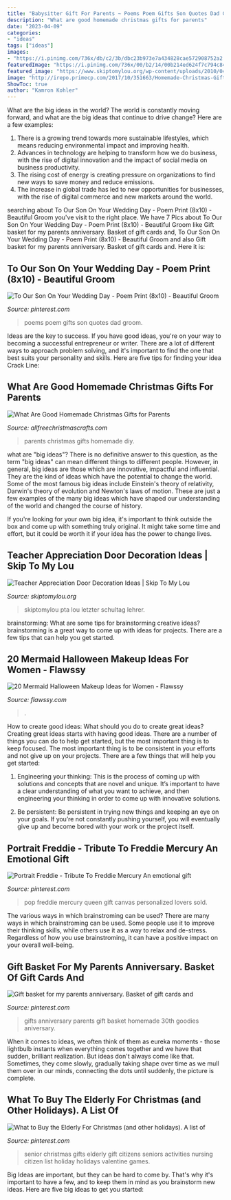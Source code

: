 ```yaml
---
title: "Babysitter Gift For Parents ~ Poems Poem Gifts Son Quotes Dad Groom"
description: "What are good homemade christmas gifts for parents"
date: "2023-04-09"
categories:
- "ideas"
tags: ["ideas"]
images:
- "https://i.pinimg.com/736x/db/c2/3b/dbc23b973e7a434828cae572908752a2.jpg"
featuredImage: "https://i.pinimg.com/736x/00/b2/14/00b214ed624f7c794c8478b1eefa995e.jpg"
featured_image: "https://www.skiptomylou.org/wp-content/uploads/2010/04/TeacherDoor-superstar-1.jpg"
image: "http://irepo.primecp.com/2017/10/351663/Homemade-Christmas-Gifts-for-Parents_ExtraLarge800_ID-2483724.jpg?v=2483724"
ShowToc: true
author: "Kamron Kohler"
---
```



What are the big ideas in the world?
The world is constantly moving forward, and what are the big ideas that continue to drive change? Here are a few examples: 
1. There is a growing trend towards more sustainable lifestyles, which means reducing environmental impact and improving health. 
2. Advances in technology are helping to transform how we do business, with the rise of digital innovation and the impact of social media on business productivity. 
3. The rising cost of energy is creating pressure on organizations to find new ways to save money and reduce emissions. 
4. The increase in global trade has led to new opportunities for businesses, with the rise of digital commerce and new markets around the world.

	

		
searching about To Our Son On Your Wedding Day - Poem Print (8x10) - Beautiful Groom you've visit to the right place. We have 7 Pics about To Our Son On Your Wedding Day - Poem Print (8x10) - Beautiful Groom like Gift basket for my parents anniversary. Basket of gift cards and, To Our Son On Your Wedding Day - Poem Print (8x10) - Beautiful Groom and also Gift basket for my parents anniversary. Basket of gift cards and. Here it is:
		
    
## To Our Son On Your Wedding Day - Poem Print (8x10) - Beautiful Groom

<img loading=lazy src="https://i.pinimg.com/736x/3d/8c/6e/3d8c6eb84ecdafaa75f2374d631de580--dad-poems-groom-wedding-gifts.jpg" onerror="this.onerror=null;this.src='https://tse2.mm.bing.net/th?id=OIP.7m1TUiXcCZKRCyYaEN7hTwHaGS&amp;pid=15.1';" alt="To Our Son On Your Wedding Day - Poem Print (8x10) - Beautiful Groom">

_Source: pinterest.com_

>poems poem gifts son quotes dad groom. 

	

Ideas are the key to success. If you have good ideas, you're on your way to becoming a successful entrepreneur or writer. There are a lot of different ways to approach problem solving, and it's important to find the one that best suits your personality and skills. Here are five tips for finding your idea Crack Line:

    
## What Are Good Homemade Christmas Gifts For Parents

<img loading=lazy src="http://irepo.primecp.com/2017/10/351663/Homemade-Christmas-Gifts-for-Parents_ExtraLarge800_ID-2483724.jpg?v=2483724" onerror="this.onerror=null;this.src='https://tse2.mm.bing.net/th?id=OIP.YHoYSIsKd-sIXS2dF2aDqAHaLG&amp;pid=15.1';" alt="What Are Good Homemade Christmas Gifts for Parents">

_Source: allfreechristmascrafts.com_

>parents christmas gifts homemade diy. 

	

what are "big ideas"?
There is no definitive answer to this question, as the term "big ideas" can mean different things to different people. However, in general, big ideas are those which are innovative, impactful and influential. They are the kind of ideas which have the potential to change the world.
Some of the most famous big ideas include Einstein's theory of relativity, Darwin's theory of evolution and Newton's laws of motion. These are just a few examples of the many big ideas which have shaped our understanding of the world and changed the course of history.

If you're looking for your own big idea, it's important to think outside the box and come up with something truly original. It might take some time and effort, but it could be worth it if your idea has the power to change lives.

    
## Teacher Appreciation Door Decoration Ideas | Skip To My Lou

<img loading=lazy src="https://www.skiptomylou.org/wp-content/uploads/2010/04/TeacherDoor-superstar-1.jpg" onerror="this.onerror=null;this.src='https://tse1.mm.bing.net/th?id=OIP.cYkg-tU2Kjc2ahS02dihHwAAAA&amp;pid=15.1';" alt="Teacher Appreciation Door Decoration Ideas | Skip To My Lou">

_Source: skiptomylou.org_

>skiptomylou pta lou letzter schultag lehrer. 

	

brainstorming: What are some tips for brainstorming creative ideas?
brainstorming is a great way to come up with ideas for projects. There are a few tips that can help you get started.

    
## 20 Mermaid Halloween Makeup Ideas For Women - Flawssy

<img loading=lazy src="https://www.flawssy.com/wp-content/uploads/2016/05/mermaid-makeup-for-halloween.jpg" onerror="this.onerror=null;this.src='https://tse4.mm.bing.net/th?id=OIP.udu8w-NcXXyrYKBJ93OxswHaJ6&amp;pid=15.1';" alt="20 Mermaid Halloween Makeup Ideas for Women - Flawssy">

_Source: flawssy.com_

>. 

	

How to create good ideas: What should you do to create great ideas?
Creating great ideas starts with having good ideas. There are a number of things you can do to help get started, but the most important thing is to keep focused. The most important thing is to be consistent in your efforts and not give up on your projects. There are a few things that will help you get started:
1. Engineering your thinking: This is the process of coming up with solutions and concepts that are novel and unique. It’s important to have a clear understanding of what you want to achieve, and then engineering your thinking in order to come up with innovative solutions.

2. Be persistent: Be persistent in trying new things and keeping an eye on your goals. If you’re not constantly pushing yourself, you will eventually give up and become bored with your work or the project itself.


    
## Portrait Freddie - Tribute To Freddie Mercury An Emotional Gift

<img loading=lazy src="https://i.pinimg.com/736x/00/b2/14/00b214ed624f7c794c8478b1eefa995e.jpg" onerror="this.onerror=null;this.src='https://tse4.mm.bing.net/th?id=OIP.Y7syRrJfhUO2SbBxvw5GwgHaHa&amp;pid=15.1';" alt="Portrait Freddie - Tribute To Freddie Mercury An emotional gift">

_Source: pinterest.com_

>pop freddie mercury queen gift canvas personalized lovers sold. 

	

The various ways in which brainstroming can be used?
There are many ways in which brainstroming can be used. Some people use it to improve their thinking skills, while others use it as a way to relax and de-stress. Regardless of how you use brainstroming, it can have a positive impact on your overall well-being.

    
## Gift Basket For My Parents Anniversary. Basket Of Gift Cards And

<img loading=lazy src="https://i.pinimg.com/736x/13/49/55/13495587841aaef9fa907622d57dc650--homemade-gifts-gift-baskets.jpg" onerror="this.onerror=null;this.src='https://tse3.mm.bing.net/th?id=OIP.DQoL7M96UKJKtFDjcDIstgHaJ3&amp;pid=15.1';" alt="Gift basket for my parents anniversary. Basket of gift cards and">

_Source: pinterest.com_

>gifts anniversary parents gift basket homemade 30th goodies aniversary. 

	

When it comes to ideas, we often think of them as eureka moments - those lightbulb instants when everything comes together and we have that sudden, brilliant realization. But ideas don't always come like that. Sometimes, they come slowly, gradually taking shape over time as we mull them over in our minds, connecting the dots until suddenly, the picture is complete.

    
## What To Buy The Elderly For Christmas (and Other Holidays). A List Of

<img loading=lazy src="https://i.pinimg.com/736x/db/c2/3b/dbc23b973e7a434828cae572908752a2.jpg" onerror="this.onerror=null;this.src='https://tse3.mm.bing.net/th?id=OIP.PoD-XfM_SNyvav6jnxlLVQAAAA&amp;pid=15.1';" alt="What to Buy the Elderly For Christmas (and other holidays). A list of">

_Source: pinterest.com_

>senior christmas gifts elderly gift citizens seniors activities nursing citizen list holiday holidays valentine games. 

	

Big Ideas are important, but they can be hard to come by. That's why it's important to have a few, and to keep them in mind as you brainstorm new ideas. Here are five big ideas to get you started: 

